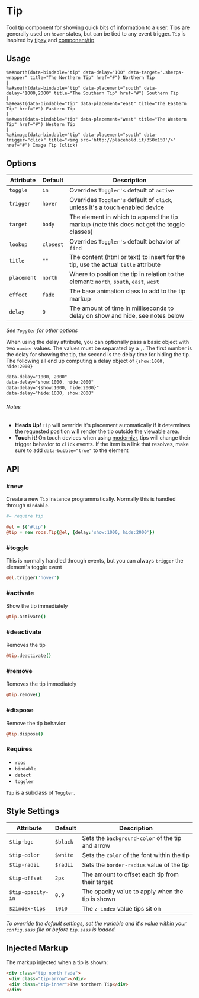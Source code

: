 
# Tip
Tool tip component for showing quick bits of information to a user. Tips
are generally used on `hover` states, but can be tied to any event
trigger. `Tip` is inspired by
[tipsy](https://github.com/jaz303/tipsy) and [component/tip](https://github.com/component/tip)


## Usage

```haml
%a#north(data-bindable="tip" data-delay="100" data-target=".sherpa-wrapper" title="The Northern Tip" href="#") Northern Tip
|
%a#south(data-bindable="tip" data-placement="south" data-delay="1000,2000" title="The Southern Tip" href="#") Southern Tip
|
%a#east(data-bindable="tip" data-placement="east" title="The Eastern Tip" href="#") Eastern Tip
|
%a#west(data-bindable="tip" data-placement="west" title="The Western Tip" href="#") Western Tip
|
%a#image(data-bindable="tip" data-placement="south" data-trigger="click" title="<img src='http://placehold.it/350x150'/>" href="#") Image Tip (click)
```

## Options

Attribute   | Default    | Description
----------- | ---------- | -------------------------------------------
`toggle`    | `in`       | Overrides `Toggler's` default of `active`
`trigger`   | `hover`    | Overrides `Toggler's` default of `click`, unless it's a touch enabled device
`target`    | `body`     | The element in which to append the tip markup (note this does not get the toggle classes)
`lookup`    | `closest`  | Overrides `Toggler's` default behavior of `find`
`title`     | `""`       | The content (html or text) to insert for the tip, use the actual `title` attribute
`placement` | `north`    | Where to position the tip in relation to the element: `north`, `south`, `east`, `west`
`effect`    | `fade`     | The base animation class to add to the tip markup
`delay`     | `0`        | The amount of time in milliseconds to delay on show and hide, see notes below

_See `Toggler` for other options_  

When using the delay attribute, you can optionally pass a basic object
with two `number` values. The values must be separated by a `,`. The
first number is the delay for showing the tip, the second is the delay
time for hiding the tip. The following all end up computing a delay
object of `{show:1000, hide:2000}`

```html
data-delay="1000, 2000"
data-delay="show:1000, hide:2000"
data-delay="{show:1000, hide:2000}"
data-delay="hide:1000, show:2000"
```

###### Notes  

- **Heads Up!** `Tip` will override it's placement automatically if it
  determines the requested position will render the tip outside the
  viewable area.
- **Touch it!** On touch devices when using [modernizr](http://www.modernizr.com/), tips will change
  their trigger behavior to `click` events. If the item is a link that
  resolves, make sure to add `data-bubble="true"` to the element


## API

### #new
Create a new `Tip` instance programmatically. Normally this is
handled through `Bindable`. 

```coffee
#= require tip

@el = $('#tip')
@tip = new roos.Tip(@el, {delay:'show:1000, hide:2000'})
```
### #toggle
This is normally handled through events, but you can always `trigger` the
element's toggle event

```coffee
@el.trigger('hover')
```

### #activate
Show the tip immediately

```coffee
@tip.activate()
```

### #deactivate
Removes the tip

```coffee
@tip.deactivate()
```
### #remove
Removes the tip immediately

```coffee
@tip.remove()
```

### #dispose
Remove the tip behavior

```coffee
@tip.dispose()
```

### Requires
- `roos`
- `bindable`
- `detect`
- `toggler`

`Tip` is a subclass of `Toggler`.

## Style Settings

Attribute         | Default    | Description
----------------- | ---------- | -------------------------------------------
`$tip-bgc`        | `$black`   | Sets the `background-color` of the tip and arrow
`$tip-color`      | `$white`   | Sets the `color` of the font within the tip
`$tip-radii`      | `$radii`   | Sets the `border-radius` value of the tip
`$tip-offset`     | `2px`      | The amount to offset each tip from their target
`$tip-opacity-in` | `0.9`      | The opacity value to apply when the tip is shown
`$zindex-tips`    | `1010`     | The `z-index` value tips sit on

_To override the default settings, set the variable and it's value
within your `config.sass` file or before `tip.sass` is loaded._


## Injected Markup
The markup injected when a tip is shown:

```html
<div class="tip north fade">
 <div class="tip-arrow"></div>
 <div class="tip-inner">The Northern Tip</div>
</div>
```

